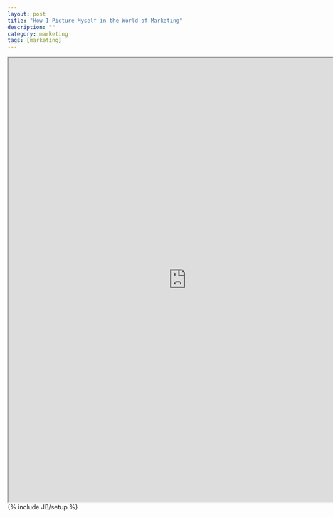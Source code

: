 ```yaml
---
layout: post
title: "How I Picture Myself in the World of Marketing"
description: ""
category: marketing
tags: [marketing]
---
```

<iframe style="display: block;margin-left: auto;margin-right: auto;text-align:center;" id="iframe_container" src="https://docs.google.com/document/d/1WAa7ZA-b1s2YHch7jya3h3p-gNELrAiR8gMdllHkszA/pub?embedded=true#list" width="800" height="1000" frameborder="5"></iframe>
{% include JB/setup %}
